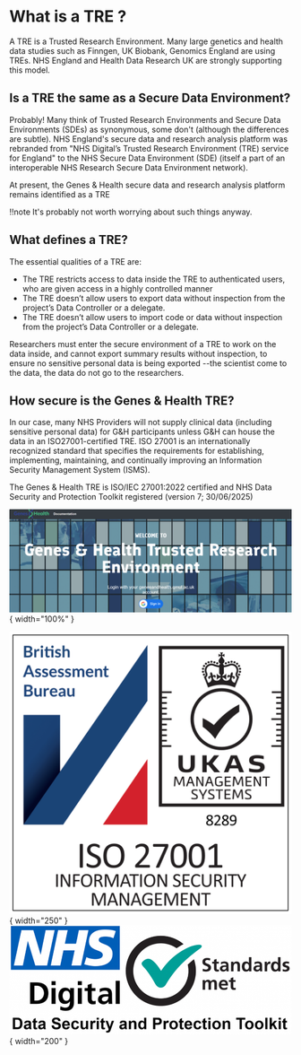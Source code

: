 # What is a TRE ?

A TRE is a Trusted Research Environment.  Many large genetics and health data studies such as Finngen, UK Biobank, Genomics England are using TREs. NHS England and Health Data Research UK are strongly supporting this model. 

## Is a TRE the same as a Secure Data Environment?

Probably! Many think of Trusted Research Environments and Secure Data Environments (SDEs) as synonymous, some don't (although the differences are subtle).  NHS England's secure data and research analysis platform was rebranded from "NHS Digital’s Trusted Research Environment (TRE) service for England" to the NHS Secure Data Environment (SDE) (itself a part of an interoperable NHS Research Secure Data Environment network). 

At present, the Genes & Health  secure data and research analysis platform remains identified as a TRE 

!!note
    It's probably not worth worrying about such things anyway.

## What defines a TRE?

The essential qualities of a TRE are:

- The TRE restricts access to data inside the TRE to authenticated users, who are given access in a highly controlled manner  
- The TRE doesn’t allow users to export data without inspection from the project’s Data Controller or a delegate.  
- The TRE doesn’t allow users to import code or data without inspection from the project’s Data Controller or a delegate.

Researchers must enter the secure environment of a TRE to work on the data inside, and cannot export summary results without inspection, to ensure no sensitive personal data is being exported --the scientist come to the data, the data do not go to the researchers.

## How secure is the Genes & Health TRE?

In our case, many NHS Providers will not supply clinical data (including sensitive personal data) for G&H participants unless G&H can house the data in an ISO27001-certified TRE.  ISO 27001 is an internationally recognized standard that specifies the requirements for establishing, implementing, maintaining, and continually improving an Information Security Management System (ISMS).

The Genes & Health TRE is ISO/IEC 27001:2022 certified and NHS Data Security and Protection Toolkit registered (version 7; 30/06/2025)

![TRE screenshot](images/tre/tre_screenshot.png){ width="100%" }

![ISO/IEC 27001:2022 badge](images/tre/British_Assessment_Bureau_ISO_27001_RGB_White_badge.png){ width="250" } ![DSPT registration](images/tre/NHS-Digital-SDPToolkit-Standards-Met.png){ width="200" } 



